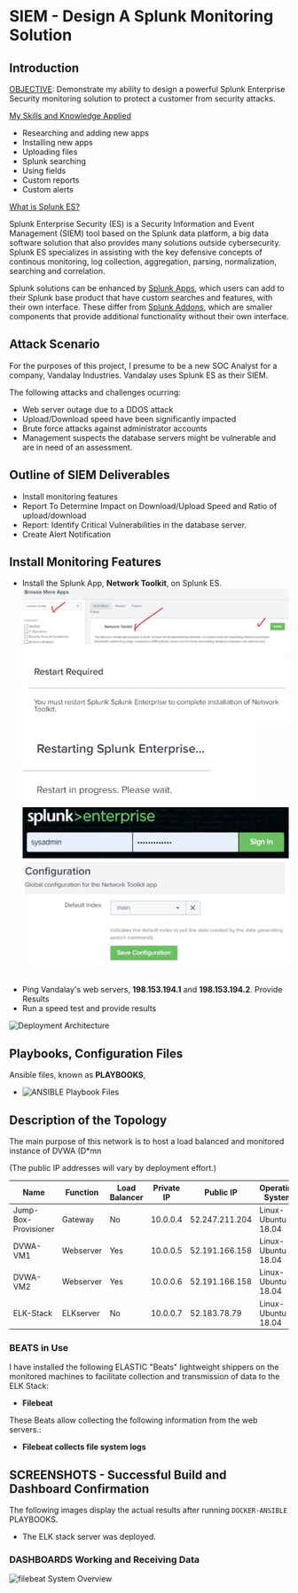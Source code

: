 # SIEM - Design A Splunk Monitoring Solution 

## Introduction

<ins>OBJECTIVE</ins>: Demonstrate my ability to design a powerful Splunk Enterprise Security monitoring solution to protect a customer from security attacks.

<ins>My Skills and Knowledge Applied</ins> 
- Researching and adding new apps
- Installing new apps
- Uploading files
- Splunk searching
- Using fields
- Custom reports
- Custom alerts

<ins>What is Splunk ES?</ins>

Splunk Enterprise Security (ES) is a Security Information and Event Management (SIEM) tool based on the Splunk data platform, a big data software solution that also provides many solutions outside cybersecurity. Splunk ES specializes in assisting with the key defensive concepts of continous monitoring, log collection, aggregation, parsing, normalization, searching and correlation. 

Splunk solutions can be enhanced by <ins>Splunk Apps</ins>, which users can add to their Splunk base product that have custom searches and features, with their own interface.  These differ from <ins>Splunk Addons</ins>, which are smaller components that provide additional functionality without their own interface.

## Attack Scenario
For the purposes of this project, I presume to be a new SOC Analyst for a company, Vandalay Industries. Vandalay uses Splunk ES as their SIEM.  

The following attacks and challenges ocurring:
- Web server outage due to a DDOS attack
- Upload/Download speed have been significantly impacted
- Brute force attacks against administrator accounts
- Management suspects the database servers might be vulnerable and are in need of an assessment.

## Outline of SIEM Deliverables
- Install monitoring features
- Report To Determine Impact on Download/Upload Speed and Ratio of upload/download
- Report: Identify Critical Vulnerabilities in the database server.
- Create Alert Notification
 
## Install Monitoring Features
- Install the Splunk App, **Network Toolkit**, on Splunk ES.
![InstallNetworkToolkit](./images/1-01-BrowseInstallNetworkToolkit.jpg)
![Restart](./images/1-02-RestartRequired.jpg)
![Restarting](./images/1-03-Restarting.jpg)
![AdminLogin](./images/1-04-SplunkAdminLogin.jpg)
![ConfigIndex](./images/1-05-ConfigLocationSearchIndex.jpg)

## 
- Ping Vandalay's web servers, **198.153.194.1** and **198.153.194.2**. Provide Results
- Run a speed test and provide results




![ Deployment Architecture](./images/network-diagram-elkstack.jpg)

## Playbooks, Configuration Files
Ansible files, known as **PLAYBOOKS**, 

- ![ANSIBLE Playbook Files](./files/playbook)

## Description of the Topology

The main purpose of this network is to host a load balanced and monitored instance of DVWA (D*mn 

(The public IP addresses will vary by deployment effort.)

|         Name         | Function  | Load Balancer | Private IP |    Public IP   |  Operating System  |
|----------------------|-----------|---------------|------------|----------------|--------------------|
| Jump-Box-Provisioner | Gateway   |      No       |  10.0.0.4  | 52.247.211.204 | Linux-Ubuntu 18.04 |
| DVWA-VM1             | Webserver |      Yes      |  10.0.0.5  | 52.191.166.158 | Linux-Ubuntu 18.04 |
| DVWA-VM2             | Webserver |      Yes      |  10.0.0.6  | 52.191.166.158 | Linux-Ubuntu 18.04 |
| ELK-Stack            | ELKserver |      No       |  10.0.0.7  | 52.183.78.79   | Linux-Ubuntu 18.04 |

### BEATS in Use
I have installed the following ELASTIC "Beats" lightweight shippers on the monitored machines to facilitate collection and transmission of data to the ELK Stack:
- **Filebeat**

These Beats allow collecting the following information from the web servers.:
- **Filebeat collects file system logs**

## SCREENSHOTS - Successful Build and Dashboard Confirmation
The following images display the actual results after running `DOCKER-ANSIBLE` PLAYBOOKS.  
- The ELK stack server was deployed.

### DASHBOARDS Working and Receiving Data

![filebeat System Overview](./images/dashboard-filebeat-system.jpg)
